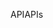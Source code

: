 <span data-ttu-id="b2336-101">API</span><span class="sxs-lookup"><span data-stu-id="b2336-101">APIs</span></span>